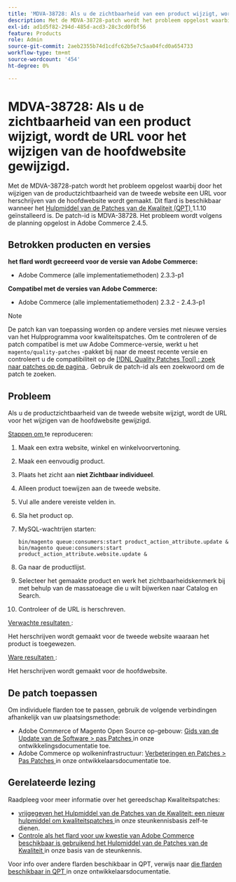 ```yaml
---
title: 'MDVA-38728: Als u de zichtbaarheid van een product wijzigt, wordt de URL voor het wijzigen van de hoofdwebsite gewijzigd.'
description: Met de MDVA-38728-patch wordt het probleem opgelost waarbij door het wijzigen van de productzichtbaarheid van de tweede website een URL voor herschrijven van de hoofdwebsite wordt gemaakt. Deze patch is beschikbaar wanneer [Quality Patches Tool (QPT)] (/help/announcements/adobe-commerce-announcements/magento-quality-patches-released-new-tool-to-self-serve-quality-patches.md) 1.1.10 is geïnstalleerd. De patch-id is MDVA-38728. Het probleem wordt volgens de planning opgelost in Adobe Commerce 2.4.5.
exl-id: ad1d5f82-294d-485d-acd3-28c3cd0fbf56
feature: Products
role: Admin
source-git-commit: 2aeb2355b74d1cdfc62b5e7c5aa04fcd0a654733
workflow-type: tm+mt
source-wordcount: '454'
ht-degree: 0%

---
```


# MDVA-38728: Als u de zichtbaarheid van een product wijzigt, wordt de URL voor het wijzigen van de hoofdwebsite gewijzigd.

Met de MDVA-38728-patch wordt het probleem opgelost waarbij door het wijzigen van de productzichtbaarheid van de tweede website een URL voor herschrijven van de hoofdwebsite wordt gemaakt. Dit flard is beschikbaar wanneer het [ Hulpmiddel van de Patches van de Kwaliteit (QPT) ](/help/announcements/adobe-commerce-announcements/magento-quality-patches-released-new-tool-to-self-serve-quality-patches.md) 1.1.10 geïnstalleerd is. De patch-id is MDVA-38728. Het probleem wordt volgens de planning opgelost in Adobe Commerce 2.4.5.

## Betrokken producten en versies

**het flard wordt gecreeerd voor de versie van Adobe Commerce:**

* Adobe Commerce (alle implementatiemethoden) 2.3.3-p1

**Compatibel met de versies van Adobe Commerce:**

* Adobe Commerce (alle implementatiemethoden) 2.3.2 - 2.4.3-p1

>[!NOTE]
>
>De patch kan van toepassing worden op andere versies met nieuwe versies van het Hulpprogramma voor kwaliteitspatches. Om te controleren of de patch compatibel is met uw Adobe Commerce-versie, werkt u het `magento/quality-patches` -pakket bij naar de meest recente versie en controleert u de compatibiliteit op de [[!DNL Quality Patches Tool] : zoek naar patches op de pagina ](https://experienceleague.adobe.com/tools/commerce-quality-patches/index.html?lang=nl-NL) . Gebruik de patch-id als een zoekwoord om de patch te zoeken.

## Probleem

Als u de productzichtbaarheid van de tweede website wijzigt, wordt de URL voor het wijzigen van de hoofdwebsite gewijzigd.

<u> Stappen om </u> te reproduceren:

1. Maak een extra website, winkel en winkelvoorvertoning.
1. Maak een eenvoudig product.
1. Plaats het zicht aan **niet Zichtbaar individueel**.
1. Alleen product toewijzen aan de tweede website.
1. Vul alle andere vereiste velden in.
1. Sla het product op.
1. MySQL-wachtrijen starten:

   ```mysql
   bin/magento queue:consumers:start product_action_attribute.update &
   bin/magento queue:consumers:start product_action_attribute.website.update &
   ```

1. Ga naar de productlijst.
1. Selecteer het gemaakte product en werk het zichtbaarheidskenmerk bij met behulp van de massatoeage die u wilt bijwerken naar Catalog en Search.
1. Controleer of de URL is herschreven.

<u> Verwachte resultaten </u>:

Het herschrijven wordt gemaakt voor de tweede website waaraan het product is toegewezen.

<u> Ware resultaten </u>:

Het herschrijven wordt gemaakt voor de hoofdwebsite.

## De patch toepassen

Om individuele flarden toe te passen, gebruik de volgende verbindingen afhankelijk van uw plaatsingsmethode:

* Adobe Commerce of Magento Open Source op-gebouw: [ Gids van de Update van de Software > pas Patches ](https://experienceleague.adobe.com/nl/docs/commerce-operations/tools/quality-patches-tool/usage) in onze ontwikkelingsdocumentatie toe.
* Adobe Commerce op wolkeninfrastructuur: [ Verbeteringen en Patches > Pas Patches ](https://experienceleague.adobe.com/nl/docs/commerce-cloud-service/user-guide/develop/upgrade/apply-patches) in onze ontwikkelaarsdocumentatie toe.

## Gerelateerde lezing

Raadpleeg voor meer informatie over het gereedschap Kwaliteitspatches:

* [ vrijgegeven het Hulpmiddel van de Patches van de Kwaliteit: een nieuw hulpmiddel om kwaliteitspatches ](/help/announcements/adobe-commerce-announcements/magento-quality-patches-released-new-tool-to-self-serve-quality-patches.md) in onze steunkennisbasis zelf-te dienen.
* [ Controle als het flard voor uw kwestie van Adobe Commerce beschikbaar is gebruikend het Hulpmiddel van de Patches van de Kwaliteit ](/help/support-tools/patches-available-in-qpt-tool/check-patch-for-magento-issue-with-magento-quality-patches.md) in onze basis van de steunkennis.

Voor info over andere flarden beschikbaar in QPT, verwijs naar [ die flarden beschikbaar in QPT ](https://experienceleague.adobe.com/tools/commerce-quality-patches/index.html?lang=nl-NL) in onze ontwikkelaarsdocumentatie.
